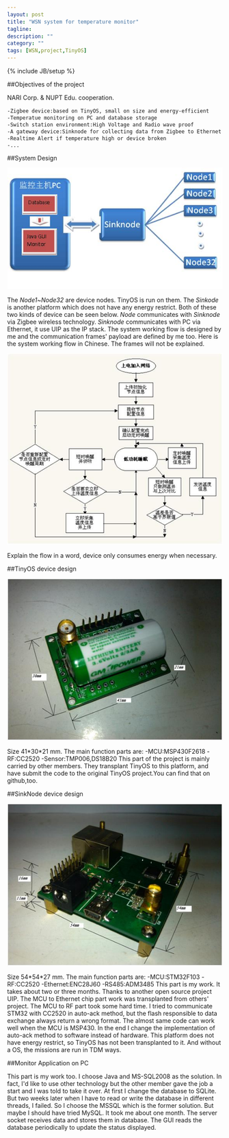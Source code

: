 ```yaml
---
layout: post
title: "WSN system for temperature monitor"
tagline: 
description: ""
category: ""
tags: [WSN,project,TinyOS]
---
```

{% include JB/setup %}

##Objectives of the project

NARI Corp. & NUPT Edu. cooperation.

	-Zigbee device:based on TinyOS, small on size and energy-efficient
	-Temperatue monitoring on PC and database storage
	-Switch station environment:High Voltage and Radio wave proof
	-A gateway device:Sinknode for collecting data from Zigbee to Ethernet
	-Realtime Alert if temperature high or device broken
	-...

##System Design

![](/img/WSNSystem.jpg)

The *Node1*~*Node32* are device nodes. TinyOS is run on them. The *Sinkode* is another platform which does not have any energy restrict. Both of these two kinds of device can be seen below.
*Node* communicates with *Sinknode* via Zigbee wireless technology. *Sinknode* communicates with PC via Ethernet, it use UIP as the IP stack. 
The system working flow is designed by me and the communication frames' payload are defined by me too.
Here is the system working flow in Chinese. The frames will not be explained.

![](/img/flow.jpg)

Explain the flow in a word, device only consumes energy when necessary.

##TinyOS device design

![](/img/device.jpg)

Size 41\*30\*21 mm. The main function parts are:
	-MCU:MSP430F2618
	-RF:CC2520
	-Sensor:TMP006,DS18B20
This part of the project is mainly carried by other members.
They transplant TinyOS to this platform, and have submit the code to the original TinyOS project.You can find that on github,too.


##SinkNode device design

![](/img/sinknode.jpg)

Size 54\*54\*27 mm. The main function parts are:
	-MCU:STM32F103
	-RF:CC2520
	-Ethernet:ENC28J60
	-RS485:ADM3485
This part is my work. It takes about two or three months. Thanks to another open source project UIP. The MCU to Ethernet chip part work was transplanted from others' project. The MCU to RF part took some hard time. I tried to communicate STM32 with CC2520 in auto-ack method, but the flash responsible to data exchange always return a wrong format. The almost same code can work well when the MCU is MSP430.
In the end I change the implementation of auto-ack method to software instead of hardware. This platform does not have energy restrict, so TinyOS has not been transplanted to it. And without a OS, the missions are run in TDM ways.

##Monitor Application on PC

This part is my work too. I choose Java and MS-SQL2008 as the solution. In fact, I'd like to use other technology but the other member gave the job a start and I was told to take it over.
At first I change the database to SQLite. But two weeks later when I have to read or write the database in different threads, I failed. So I choose the MSSQL which is the former solution. But maybe I should have tried MySQL.
It took me about one month. The server socket receives data and stores them in database. The GUI reads the database periodically to update the status displayed. 

